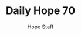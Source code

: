 ---
image: /assets/img/daily-hope-default-artwork.png
title: Daily Hope 70
number: 70
categories:
  - Daily Hope
author: Hope Staff
notes: Daily Hope 70
embed: >-
  <iframe src="https://open.spotify.com/embed/episode/4OasdvQnrn1IoPywochRnK?utm_source=generator" width="400px" height="102px" frameborder=“0" scrolling=“no”></iframe>
---